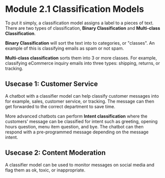# Module 2.1 Classification Models

To put it simply, a classification model assigns a  label to a pieces of text. There are two types of classification, **Binary Classification** and **Multi-class Classification**.

**Binary Classification** will sort the text into to categories, or "classes". An example of this is classifying emails as spam or not spam. 

**Multi-class classification** sorts them into 3 or more classes. For example, classifying eCommerce inquiry emails into three types: shipping, returns, or tracking.

## Usecase 1: Customer Service

A chatbot with a classifier model can help classify customer messages into for example, sales, customer service, or tracking. The message can then get forwarded to the correct department to save time. 

More advanced chatbots can perform **Intent classification** where the customers' message can be classified for intent such as greeting, opening hours question, menu item question, and bye. The chatbot can then respond with a pre-programmed message depending on the message intent.

## Usecase 2: Content Moderation

A classifier model can be used to monitor messages on social media and flag them as ok, toxic, or inappropriate.
